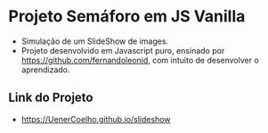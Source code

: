 # Projeto Semáforo em JS Vanilla
 - Simulação de um SlideShow de images.
 - Projeto desenvolvido em Javascript puro, ensinado por https://github.com/fernandoleonid, com intuito de desenvolver o aprendizado.


 ## Link do Projeto
  - https://UenerCoelho.github.io/slideshow